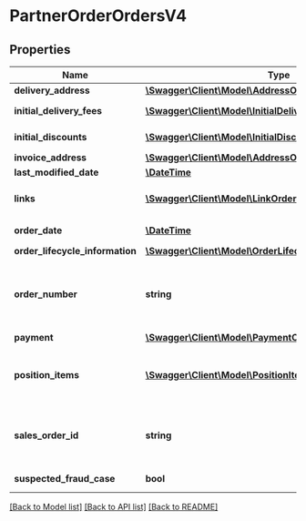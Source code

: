 # PartnerOrderOrdersV4

## Properties
Name | Type | Description | Notes
------------ | ------------- | ------------- | -------------
**delivery_address** | [**\Swagger\Client\Model\AddressOrdersV4**](AddressOrdersV4.md) |  | [optional] 
**initial_delivery_fees** | [**\Swagger\Client\Model\InitialDeliveryFeeOrdersV4[]**](InitialDeliveryFeeOrdersV4.md) | The delivery fees on customer checkout | [optional] 
**initial_discounts** | [**\Swagger\Client\Model\InitialDiscountOrdersV4[]**](InitialDiscountOrdersV4.md) | The initial discounts on customer checkout | [optional] 
**invoice_address** | [**\Swagger\Client\Model\AddressOrdersV4**](AddressOrdersV4.md) |  | [optional] 
**last_modified_date** | [**\DateTime**](\DateTime.md) | Last order update date | [optional] 
**links** | [**\Swagger\Client\Model\LinkOrdersV4[]**](LinkOrdersV4.md) | Order related links like the link to fetch the single partner order | [optional] 
**order_date** | [**\DateTime**](\DateTime.md) | The date, when this order has been placed | 
**order_lifecycle_information** | [**\Swagger\Client\Model\OrderLifecycleInformationOrdersV4**](OrderLifecycleInformationOrdersV4.md) |  | 
**order_number** | **string** | The order number. An unique human readable 10 character(alphanumeric) identifier referring to this order | 
**payment** | [**\Swagger\Client\Model\PaymentOrdersV4**](PaymentOrdersV4.md) |  | [optional] 
**position_items** | [**\Swagger\Client\Model\PositionItemOrdersV4[]**](PositionItemOrdersV4.md) | The physical position items of this order. Multiple position item can refer to the same product | 
**sales_order_id** | **string** | The id of the corresponding sales order. For one partner the sales order id is unique | 
**suspected_fraud_case** | **bool** | Order is suspected fraud case or not | [optional] 

[[Back to Model list]](../../README.md#documentation-for-models) [[Back to API list]](../../README.md#documentation-for-api-endpoints) [[Back to README]](../../README.md)


